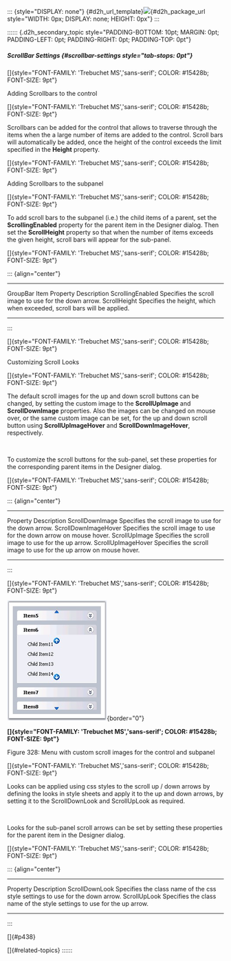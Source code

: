 ::: {style="DISPLAY: none"}
[](ms-xhelp:///?Id=d2h_url_template){#d2h_url_template}![](!package_url!){#d2h_package_url style="WIDTH: 0px; DISPLAY: none; HEIGHT: 0px"}
:::

:::::: {.d2h_secondary_topic style="PADDING-BOTTOM: 10pt; MARGIN: 0pt; PADDING-LEFT: 0pt; PADDING-RIGHT: 0pt; PADDING-TOP: 0pt"}
##### ScrollBar Settings {#scrollbar-settings style="tab-stops: 0pt"}

[]{style="FONT-FAMILY: 'Trebuchet MS','sans-serif'; COLOR: #15428b; FONT-SIZE: 9pt"} 

Adding Scrollbars to the control

[]{style="FONT-FAMILY: 'Trebuchet MS','sans-serif'; COLOR: #15428b; FONT-SIZE: 9pt"} 

Scrollbars can be added for the control that allows to traverse through the items when the a large number of items are added to the control. Scroll bars will automatically be added, once the height of the control exceeds the limit specified in the **Height** property.

[]{style="FONT-FAMILY: 'Trebuchet MS','sans-serif'; COLOR: #15428b; FONT-SIZE: 9pt"} 

Adding Scrollbars to the subpanel

[]{style="FONT-FAMILY: 'Trebuchet MS','sans-serif'; COLOR: #15428b; FONT-SIZE: 9pt"} 

To add scroll bars to the subpanel (i.e.) the child items of a parent, set the **ScrollingEnabled** property for the parent item in the Designer dialog. Then set the **ScrollHeight** property so that when the number of items exceeds the given height, scroll bars will appear for the sub-panel.

[]{style="FONT-FAMILY: 'Trebuchet MS','sans-serif'; COLOR: #15428b; FONT-SIZE: 9pt"} 

::: {align="center"}
  ------------------------ -------------------------------------------------------------------------
  GroupBar Item Property   Description
  ScrollingEnabled         Specifies the scroll image to use for the down arrow.
  ScrollHeight             Specifies the height, which when exceeded, scroll bars will be applied.
  ------------------------ -------------------------------------------------------------------------
:::

[]{style="FONT-FAMILY: 'Trebuchet MS','sans-serif'; COLOR: #15428b; FONT-SIZE: 9pt"} 

Customizing Scroll Looks

[]{style="FONT-FAMILY: 'Trebuchet MS','sans-serif'; COLOR: #15428b; FONT-SIZE: 9pt"} 

The default scroll images for the up and down scroll buttons can be changed, by setting the custom image to the **ScrollUpImage** and **ScrollDownImage** properties. Also the images can be changed on mouse over, or the same custom image can be set, for the up and down scroll  button using **ScrollUpImageHover** and **ScrollDownImageHover**, respectively.

 

To customize the scroll buttons for the sub-panel, set these properties for the corresponding parent items in the Designer dialog.

[]{style="FONT-FAMILY: 'Trebuchet MS','sans-serif'; COLOR: #15428b; FONT-SIZE: 9pt"} 

::: {align="center"}
  ---------------------- ----------------------------------------------------------------------
  Property               Description
  ScrollDownImage        Specifies the scroll image to use for the down arrow.
  ScrollDownImageHover   Specifies the scroll image to use for the down arrow on mouse hover.
  ScrollUpImage          Specifies the scroll image to use for the up arrow.
  ScrollUpImageHover     Specifies the scroll image to use for the up arrow on mouse hover.
  ---------------------- ----------------------------------------------------------------------
:::

[]{style="FONT-FAMILY: 'Trebuchet MS','sans-serif'; COLOR: #15428b; FONT-SIZE: 9pt"} 

![](ImagesExt/image72_450.jpg){border="0"}

**[]{style="FONT-FAMILY: 'Trebuchet MS','sans-serif'; COLOR: #15428b; FONT-SIZE: 9pt"}** 

Figure 328: Menu with custom scroll images for the control and subpanel

[]{style="FONT-FAMILY: 'Trebuchet MS','sans-serif'; COLOR: #15428b; FONT-SIZE: 9pt"} 

Looks can be applied using css styles to the scroll up / down arrows by defining the looks in style sheets and apply it to the up and down arrows, by setting it to the ScrollDownLook and ScrollUpLook as required.

 

Looks for the sub-panel scroll arrows can be set by setting these properties for the parent item in the Designer dialog.

[]{style="FONT-FAMILY: 'Trebuchet MS','sans-serif'; COLOR: #15428b; FONT-SIZE: 9pt"} 

::: {align="center"}
  ---------------- -------------------------------------------------------------------------------
  Property         Description
  ScrollDownLook   Specifies the class name of the css style settings to use for the down arrow.
  ScrollUpLook     Specifies the class name of the style settings to use for the up arrow.
  ---------------- -------------------------------------------------------------------------------
:::

[]{#p438} 

[]{#related-topics}
::::::
